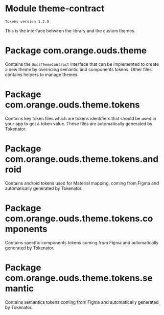 # Module theme-contract

```
Tokens version 1.2.0
```

This is the interface between the library and the custom themes.

# Package com.orange.ouds.theme

Contains the `OudsThemeContract` interface that can be implemented to create a new theme by overriding semantic and components tokens.
Other files contains helpers to manage themes.

# Package com.orange.ouds.theme.tokens

Contains key token files which are tokens identifiers that should be used in your app to get a token value.
These files are automatically generated by Tokenator.

# Package com.orange.ouds.theme.tokens.android

Contains android tokens used for Material mapping, coming from Figma and automatically generated by Tokenator.

# Package com.orange.ouds.theme.tokens.components

Contains specific components tokens coming from Figma and automatically generated by Tokenator.

# Package com.orange.ouds.theme.tokens.semantic

Contains semantics tokens coming from Figma and automatically generated by Tokenator.